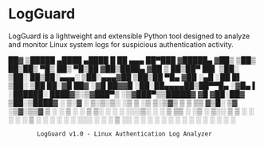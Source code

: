 # LogGuard
LogGuard is a lightweight and extensible Python tool designed to analyze and monitor Linux system logs for suspicious authentication activity.


 ██▓    ▒█████   ▄████      ▄████ █    ██ ▄▄▄      ██▀███ ▓█████▄ 
▓██▒   ▒██▒  ██▒██▒ ▀█▒    ██▒ ▀█▒██  ▓██▒████▄   ▓██ ▒ ██▒██▀ ██▌
▒██░   ▒██░  ██▒██░▄▄▄░   ▒██░▄▄▄▓██  ▒██▒██  ▀█▄ ▓██ ░▄█ ░██   █▌
▒██░   ▒██   ██░▓█  ██▓   ░▓█  ██▓▓█  ░██░██▄▄▄▄██▒██▀▀█▄ ░▓█▄   ▌
░██████░ ████▓▒░▒▓███▀▒   ░▒▓███▀▒▒█████▓ ▓█   ▓██░██▓ ▒██░▒████▓ 
░ ▒░▓  ░ ▒░▒░▒░ ░▒   ▒     ░▒   ▒░▒▓▒ ▒ ▒ ▒▒   ▓▒█░ ▒▓ ░▒▓░▒▒▓  ▒ 
░ ░ ▒  ░ ░ ▒ ▒░  ░   ░      ░   ░░░▒░ ░ ░  ▒   ▒▒ ░ ░▒ ░ ▒░░ ▒  ▒ 
░ ░  ░ ░ ░ ▒ ░ ░   ░    ░ ░   ░ ░░░ ░ ░  ░   ▒    ░░   ░ ░ ░  ░ 
    ░  ░   ░ ░       ░          ░   ░          ░  ░  ░       ░ 
                                                            
            LogGuard v1.0 - Linux Authentication Log Analyzer

